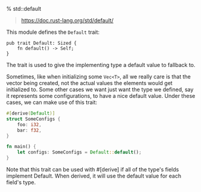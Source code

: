% std::default

> https://doc.rust-lang.org/std/default/

This module defines the `Default` trait:

```ignore
pub trait Default: Sized {
    fn default() -> Self;
}
```

The trait is used to give the implementing type a default value to fallback to.

Sometimes, like when initializing some `Vec<T>`, all we really care is that the vector being created, not the actual values the elements would get initialized to. Some other cases we want just want the type we defined, say it represents some configurations, to have a nice default value. Under these cases, we can make use of this trait:

```rust
#[derive(Default)]
struct SomeConfigs {
    foo: i32,
    bar: f32,
}

fn main() {
    let configs: SomeConfigs = Default::default();
}
```

Note that this trait can be used with #[derive] if all of the type's fields implement Default. When derived, it will use the default value for each field's type.